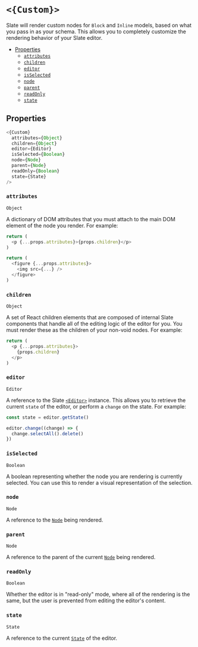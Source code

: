 
# `<{Custom}>`

Slate will render custom nodes for `Block` and `Inline` models, based on what you pass in as your schema. This allows you to completely customize the rendering behavior of your Slate editor.

- [Properties](#properties)
  - [`attributes`](#attributes)
  - [`children`](#children)
  - [`editor`](#editor)
  - [`isSelected`](#isselected)
  - [`node`](#node)
  - [`parent`](#parent)
  - [`readOnly`](#readonly)
  - [`state`](#state)

## Properties

```js
<{Custom}
  attributes={Object}
  children={Object}
  editor={Editor}
  isSelected={Boolean}
  node={Node}
  parent={Node}
  readOnly={Boolean}
  state={State}
/>
```

### `attributes`
`Object`

A dictionary of DOM attributes that you must attach to the main DOM element of the node you render. For example:

```js
return (
  <p {...props.attributes}>{props.children}</p>
)
```
```js
return (
  <figure {...props.attributes}>
    <img src={...} />
  </figure>
)
```

### `children`
`Object`

A set of React children elements that are composed of internal Slate components that handle all of the editing logic of the editor for you. You must render these as the children of your non-void nodes. For example:

```js
return (
  <p {...props.attributes}>
    {props.children}
  </p>
)
```

### `editor`
`Editor`

A reference to the Slate [`<Editor>`](./editor.md) instance. This allows you to retrieve the current `state` of the editor, or perform a `change` on the state. For example:

```js
const state = editor.getState()
```
```js
editor.change((change) => {
  change.selectAll().delete()
})
```

### `isSelected`
`Boolean`

A boolean representing whether the node you are rendering is currently selected. You can use this to render a visual representation of the selection.

### `node`
`Node`

A reference to the [`Node`](../models/node.md) being rendered.

### `parent`
`Node`

A reference to the parent of the current [`Node`](../models/node.md) being rendered.

### `readOnly`
`Boolean`

Whether the editor is in "read-only" mode, where all of the rendering is the same, but the user is prevented from editing the editor's content.

### `state`
`State`

A reference to the current [`State`](../models/state.md) of the editor.
